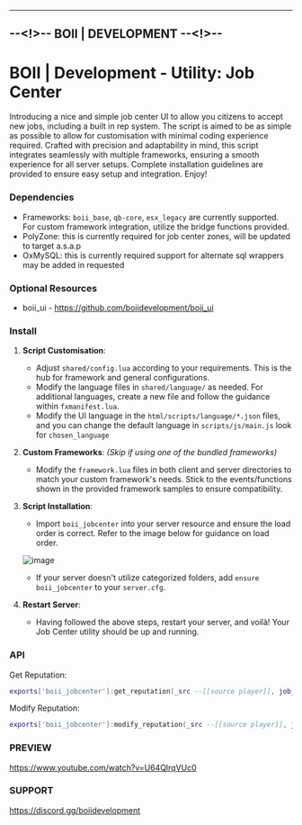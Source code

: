 ----------------------------------
--<!>-- BOII | DEVELOPMENT --<!>--
----------------------------------

# BOII | Development - Utility: Job Center

Introducing a nice and simple job center UI to allow you citizens to accept new jobs, including a built in rep system.
The script is aimed to be as simple as possible to allow for customisation with minimal coding experience required.
Crafted with precision and adaptability in mind, this script integrates seamlessly with multiple frameworks, ensuring a smooth experience for all server setups.
Complete installation guidelines are provided to ensure easy setup and integration.
Enjoy! 

### Dependencies

- Frameworks: `boii_base`, `qb-core`, `esx_legacy` are currently supported. For custom framework integration, utilize the bridge functions provided.
- PolyZone: this is currently required for job center zones, will be updated to target a.s.a.p
- OxMySQL: this is currently required support for alternate sql wrappers may be added in requested

### Optional Resources

- boii_ui - https://github.com/boiidevelopment/boii_ui

### Install

1. **Script Customisation**:
   
   - Adjust `shared/config.lua` according to your requirements. This is the hub for framework and general configurations.
   - Modify the language files in `shared/language/` as needed. For additional languages, create a new file and follow the guidance within `fxmanifest.lua`.
   - Modify the UI language in the `html/scripts/language/*.json` files, and you can change the default language in `scripts/js/main.js` look for `chosen_language`

2. **Custom Frameworks**: *(Skip if using one of the bundled frameworks)*

   - Modify the `framework.lua` files in both client and server directories to match your custom framework's needs. Stick to the events/functions shown in the provided framework samples to ensure compatibility.

3. **Script Installation**:

   - Import `boii_jobcenter` into your server resource and ensure the load order is correct. Refer to the image below for guidance on load order.

    ![image](https://cdn.discordapp.com/attachments/900123174669279284/969505774575435786/LOADORDER.jpg?ex=651335dd&is=6511e45d&hm=d7e7dc56675feadea2ad07d447df2429e9e052d8bc0049c16bbb3665650a6a51&)

   - If your server doesn't utilize categorized folders, add `ensure boii_jobcenter` to your `server.cfg`.

4. **Restart Server**:
   
   - Having followed the above steps, restart your server, and voilà! Your Job Center utility should be up and running.


### API

Get Reputation:

```lua
exports['boii_jobcenter']:get_reputation(_src --[[source player]], job_name --[[name of job]])
```

Modify Reputation:

```lua
exports['boii_jobcenter']:modify_reputation(_src --[[source player]], job_name --[[name of job]], value --[[amount of rep to add/remove/set]], operation --[['add', 'remove' or 'set' can be used]])
```

### PREVIEW
https://www.youtube.com/watch?v=U64QlrqVUc0

### SUPPORT
https://discord.gg/boiidevelopment